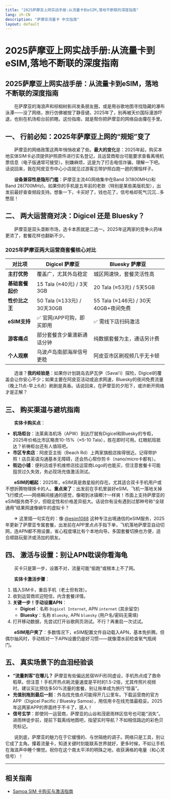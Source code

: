 ```yaml
---
title: "2025萨摩亚上网实战手册:从流量卡到eSIM,落地不断联的深度指南"
lang: zh-CN
description: "萨摩亚流量卡 中文指南"
layout: default
---
```

# 2025萨摩亚上网实战手册:从流量卡到eSIM,落地不断联的深度指南

## 2025萨摩亚上网实战手册：从流量卡到eSIM，落地不断联的深度指南

　　在萨摩亚的海浪声和棕榈树影间发条朋友圈，或是用谷歌地图寻找隐藏的瀑布泳潭——没了网络，旅行仿佛被按了静音键。2025年了，别再被天价国际漫游吓退，也别在机场柜台前抓瞎。这份指南，就是帮你把萨摩亚的网络自由攥在手里。

## 一、 行前必知：2025年萨摩亚上网的“规矩”变了

　　萨摩亚的网络政策这两年悄悄收紧了些。**最大的变化**是：2025年起，购买本地实体SIM卡必须提供护照原件进行实名登记，且运营商柜台可能要求查看离境机票信息（电子版通常可接受）。别嫌麻烦，这是为了打击电信诈骗，理解一下吧。话说回来，我在阿皮亚市中心小店就见过游客忘带护照白跑一趟的懊恼样子。

　　**设备兼容性是隐形门槛**：萨摩亚主流4G网络集中在Band 3(1800MHz)和Band 28(700MHz)。如果你的手机是五年前的老款（特别是某些美版机型），出发前最好查查频段支持。想象一下，卡买好了，钱也花了，信号格却死气沉沉...多憋屈！

## 二、 两大运营商对决：Digicel 还是 Bluesky？

　　萨摩亚是双头垄断市场，选卡本质就是二选一。2025年这两家的竞争火药味更浓了，套餐花样也翻新不少。

### 2025年萨摩亚两大运营商套餐核心对比
| 对比项          | Digicel 萨摩亚                     | Bluesky 萨摩亚                    |
|-----------------|------------------------------------|-----------------------------------|
| **主打优势**     | 覆盖广，尤其外岛稳定               | 城区网速快，套餐灵活性高         |
| **基础套餐起价** | 15 Tala (≈40元) / 3天3GB          | 20 Tala (≈53元) / 5天5GB         |
| **性价比之王**   | 50 Tala (≈133元) / 30天30GB       | 55 Tala (≈146元) / 30天40GB+夜间免费 |
| **eSIM支持**     | ✅ 官网/APP可购，即买即用          | ✅ 需线下店扫码激活               |
| **游客痛点**     | 部分套餐含少量澳新通话分钟         | 纯数据套餐为主，通话另计费       |
| **个人观察**     | 乌波卢岛南部海岸信号更稳           | 阿皮亚市区刷视频几乎无卡顿       |

　　选谁？**我的经验是**：如果你计划跳岛去萨瓦伊（Savai'i）探险，Digicel的覆盖会让你安心不少；如果主要在阿皮亚活动或追求网速，Bluesky的夜间免费流量（晚上11点-早上6点）刷剧是真香。话说回来，在萨摩亚的夕阳下，或许断开网络才是正解？

## 三、 购买渠道与避坑指南

　　**实体卡购买点**：
*   **机场柜台**：法莱奥洛机场（APW）到达厅就有Digicel和Bluesky的专柜，2025年价格比市区略贵10-15%（≈5-10 Tala），胜在即时可用。红眼航班抵达？祈祷柜台还有人值班吧。
*   **市区专卖店**：阿皮亚主街（Beach Rd）上两家旗舰店挨得很近。记得带护照！店员英语沟通基本无障碍，还会热心帮你剪卡（nano/micro卡都有）。
*   **街边小铺**：便利店或手机维修店挂运营商Logo的也能买，但注意套餐卡可能囤货过久失效，务必现场充值激活测试。

　　**eSIM的崛起**：2025年，eSIM真是救星般的存在。尤其适合双卡手机用户或不想折腾物理换卡的人。**重点来了**：出发前在手机里装好eSIM，飞机一落地关掉飞行模式——网络瞬间接通的感觉，像喝到冰镇椰汁一样爽！市面上支持萨摩亚的eSIM服务商不少，但稳定性和价格差异挺大。话说你有没有遇到过那种号称“全球通用”结果网速像蜗牛的虚拟卡？

　　✈ 这里插一句实在的：像 [@esim1088](https://t.me/s/esim1088) 这种专注出境通信的eSIM服务，2025年更新了萨摩亚专属套餐，出发前在APP里点点手指下单，飞机落地萨摩亚自动切网，连APN都不用设置，省心程度堪比有个本地向导。多国套餐切换也方便，适合顺路玩斐济或汤加的朋友。

## 四、 激活与设置：别让APN耽误你看海龟

　　买卡只是第一步，设置不对，流量可能“偷跑”或根本上不了网。

　　**实体卡激活步骤**：
1.  插入SIM卡，重启手机（老土但有效）。
2.  收到运营商欢迎短信，内含套餐详情。
3.  **关键一步！手动设置APN**：
    *   **Digicel**：名称 `Digicel Internet`, APN `internet` (其余留空)
    *   **Bluesky**：名称 `Bluesky`, APN `bluesky` (用户名/密码无需填)
4.  打开移动数据，先尝试打开谷歌网页测试。不行？再重启一次试试。

　　**eSIM用户笑了**：多数情况下，eSIM配置文件自动载入APN，基本免折腾。但偶尔抽风时，手动核对一下APN设置仍是好习惯——就像潜水前检查氧气瓶阀门。

## 五、 真实场景下的血泪经验谈

*   **“流量刺客”在哪儿？** 萨摩亚有些偏远民宿WiFi形同虚设，手机热点成了救命稻草。但注意！手机开热点耗流量速度是平时的1.5-2倍，尤其传照片视频时。建议买比预估多50%流量的套餐，别让账单成为旅行“惊喜”。
*   **充值别拖到最后一刻**：外岛找充值点可能得开几公里车。下载运营商的官方APP（Digicel Pacific / Bluesky Samoa），用信用卡在线充值最稳妥。2025年这两家APP的界面终于不卡了，感人！
*   **信号玄学**：即使同一运营商，萨摩亚的山谷和茂密雨林区信号也可能“消失”。进雨林徒步前，提前下载离线地图吧，指望实时导航？不如相信路边的彩色贝壳标记。

　　说到底，萨摩亚的魅力在于它缓慢的、与世隔绝的调子。网络只是工具，别让它成了主角。攥着流量卡，知道关键时刻能联系世界就好，更多时候，不如让手机在海浪声中睡个懒觉。祝你在这个南太平洋的明珠之地，收获满格的电量（和心灵信号）！

<!-- crosslink -->
---

## 相关指南

- [Samoa SIM 卡购买与激活指南](https://faciylike.github.io/samoa-sim-guides)
